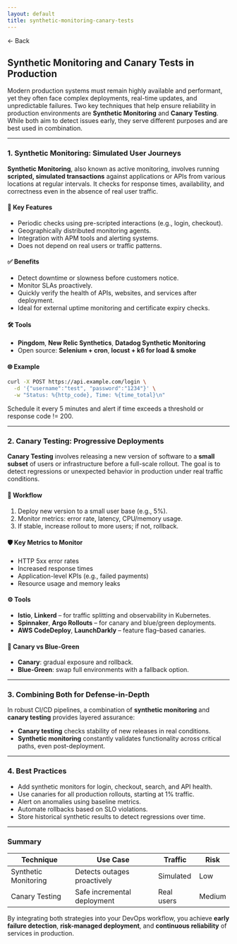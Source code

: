 ```yaml
---
layout: default
title: synthetic-monitoring-canary-tests
---
```


<a href="https://anish7600.github.io/technical-writeups" style="text-decoration: none;">← Back</a>


## Synthetic Monitoring and Canary Tests in Production

Modern production systems must remain highly available and performant, yet they often face complex deployments, real-time updates, and unpredictable failures. Two key techniques that help ensure reliability in production environments are **Synthetic Monitoring** and **Canary Testing**. While both aim to detect issues early, they serve different purposes and are best used in combination.

---

### 1. Synthetic Monitoring: Simulated User Journeys

**Synthetic Monitoring**, also known as active monitoring, involves running **scripted, simulated transactions** against applications or APIs from various locations at regular intervals. It checks for response times, availability, and correctness even in the absence of real user traffic.

#### 🔧 Key Features

* Periodic checks using pre-scripted interactions (e.g., login, checkout).
* Geographically distributed monitoring agents.
* Integration with APM tools and alerting systems.
* Does not depend on real users or traffic patterns.

#### ✅ Benefits

* Detect downtime or slowness before customers notice.
* Monitor SLAs proactively.
* Quickly verify the health of APIs, websites, and services after deployment.
* Ideal for external uptime monitoring and certificate expiry checks.

#### 🛠️ Tools

* **Pingdom**, **New Relic Synthetics**, **Datadog Synthetic Monitoring**
* Open source: **Selenium + cron**, **locust + k6 for load & smoke**

#### 🌐 Example

```bash
curl -X POST https://api.example.com/login \
  -d '{"username":"test", "password":"1234"}' \
  -w "Status: %{http_code}, Time: %{time_total}\n"
```

Schedule it every 5 minutes and alert if time exceeds a threshold or response code != 200.

---

### 2. Canary Testing: Progressive Deployments

**Canary Testing** involves releasing a new version of software to a **small subset** of users or infrastructure before a full-scale rollout. The goal is to detect regressions or unexpected behavior in production under real traffic conditions.

#### 🧪 Workflow

1. Deploy new version to a small user base (e.g., 5%).
2. Monitor metrics: error rate, latency, CPU/memory usage.
3. If stable, increase rollout to more users; if not, rollback.

#### 🛡️ Key Metrics to Monitor

* HTTP 5xx error rates
* Increased response times
* Application-level KPIs (e.g., failed payments)
* Resource usage and memory leaks

#### ⚙️ Tools

* **Istio**, **Linkerd** – for traffic splitting and observability in Kubernetes.
* **Spinnaker**, **Argo Rollouts** – for canary and blue/green deployments.
* **AWS CodeDeploy**, **LaunchDarkly** – feature flag–based canaries.

#### 🎯 Canary vs Blue-Green

* **Canary**: gradual exposure and rollback.
* **Blue-Green**: swap full environments with a fallback option.

---

### 3. Combining Both for Defense-in-Depth

In robust CI/CD pipelines, a combination of **synthetic monitoring** and **canary testing** provides layered assurance:

* **Canary testing** checks stability of new releases in real conditions.
* **Synthetic monitoring** constantly validates functionality across critical paths, even post-deployment.

---

### 4. Best Practices

* Add synthetic monitors for login, checkout, search, and API health.
* Use canaries for all production rollouts, starting at 1% traffic.
* Alert on anomalies using baseline metrics.
* Automate rollbacks based on SLO violations.
* Store historical synthetic results to detect regressions over time.

---

### Summary

| Technique            | Use Case                    | Traffic    | Risk   |
| -------------------- | --------------------------- | ---------- | ------ |
| Synthetic Monitoring | Detects outages proactively | Simulated  | Low    |
| Canary Testing       | Safe incremental deployment | Real users | Medium |

By integrating both strategies into your DevOps workflow, you achieve **early failure detection**, **risk-managed deployment**, and **continuous reliability** of services in production.
